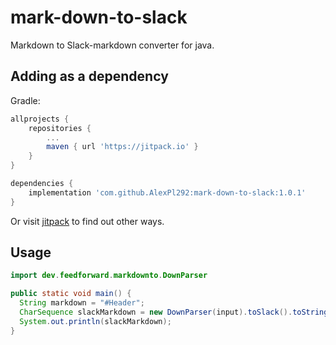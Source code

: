 # mark-down-to-slack

Markdown to Slack-markdown converter for java.

## Adding as a dependency

Gradle:

```groovy
allprojects {
    repositories {
        ...
        maven { url 'https://jitpack.io' }
    }
}

dependencies {
    implementation 'com.github.AlexPl292:mark-down-to-slack:1.0.1'
}
```

Or visit [jitpack](https://jitpack.io/#AlexPl292/mark-down-to-slack) to find out other ways.

## Usage

```java
import dev.feedforward.markdownto.DownParser

public static void main() {
  String markdown = "#Header";
  CharSequence slackMarkdown = new DownParser(input).toSlack().toString();
  System.out.println(slackMarkdown);
}
```
